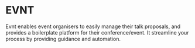 # EVNT
Evnt enables event organisers to easily manage their talk proposals, and provides a boilerplate platform for their conference/event. It streamline your process by providing guidance and automation.



